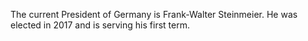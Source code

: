 The current President of Germany is Frank-Walter Steinmeier. He was elected in 2017 and is serving his first term.